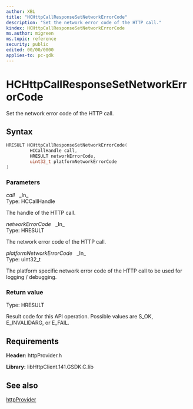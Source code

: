 ```yaml
---
author: XBL
title: "HCHttpCallResponseSetNetworkErrorCode"
description: "Set the network error code of the HTTP call."
kindex: HCHttpCallResponseSetNetworkErrorCode
ms.author: migreen
ms.topic: reference
security: public
edited: 00/00/0000
applies-to: pc-gdk
---
```


# HCHttpCallResponseSetNetworkErrorCode  

Set the network error code of the HTTP call.  

## Syntax  
  
```cpp
HRESULT HCHttpCallResponseSetNetworkErrorCode(  
         HCCallHandle call,  
         HRESULT networkErrorCode,  
         uint32_t platformNetworkErrorCode  
)  
```  
  
### Parameters  
  
*call* &nbsp;&nbsp;\_In\_  
Type: HCCallHandle  
  
The handle of the HTTP call.  
  
*networkErrorCode* &nbsp;&nbsp;\_In\_  
Type: HRESULT  
  
The network error code of the HTTP call.  
  
*platformNetworkErrorCode* &nbsp;&nbsp;\_In\_  
Type: uint32_t  
  
The platform specific network error code of the HTTP call to be used for logging / debugging.  
  
  
### Return value  
Type: HRESULT
  
Result code for this API operation. Possible values are S_OK, E_INVALIDARG, or E_FAIL.
  
## Requirements  
  
**Header:** httpProvider.h
  
**Library:** libHttpClient.141.GSDK.C.lib
  
## See also  
[httpProvider](../httpprovider_members.md)  
  
  
